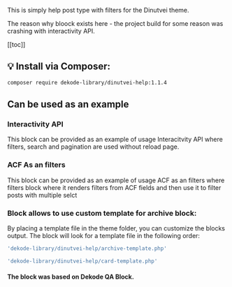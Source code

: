 This is simply help post type with filters for the Dinutvei theme. 

The reason why bloock exists here - the project build for some reason was crashing with interactivity API.

[[toc]]

## 💡 Install via Composer:
```bash
composer require dekode-library/dinutvei-help:1.1.4
```

## Can be used as an example

### Interactivity API

This block can be provided as an example of usage Interacitvity API where filters, search and pagination are used without reload page.

### ACF As an filters

This block can be provided as an example of usage ACF as an filters where filters block where it renders filters from ACF fields and then use it to filter posts with multiple selct

### Block allows to use custom template for archive block:

By placing a template file in the theme folder, you can customize the blocks output. The block will look for a template file in the following order:
```php
'dekode-library/dinutvei-help/archive-template.php'
```
```php
'dekode-library/dinutvei-help/card-template.php'
```


#### The block was based on Dekode QA Block.